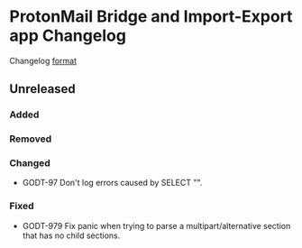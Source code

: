 # ProtonMail Bridge and Import-Export app Changelog

Changelog [format](http://keepachangelog.com/en/1.0.0/)

## Unreleased

### Added

### Removed

### Changed
* GODT-97 Don't log errors caused by SELECT "".

### Fixed
* GODT-979 Fix panic when trying to parse a multipart/alternative section that has no child sections.
